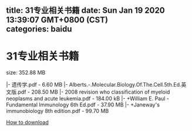 
title: 31专业相关书籍
date: Sun Jan 19 2020 13:39:07 GMT+0800 (CST)    
categories: baidu
---

# 31专业相关书籍
size: 352.88 MB
 
 
|- 遗传学.pdf - 6.60 MB
|- Alberts.-.Molecular.Biology.Of.The.Cell.5th.Ed.英文版.pdf - 208.50 MB
|- 2008 revision who classification of myeloid neoplasms and acute leukemia.pdf - 184.00 kB
|- +William E. Paul - Fundamental Immunology 6th  Ed.pdf - 37.90 MB
|- +Janeway's immunobiology 8th edition.pdf - 99.70 MB

[How to download](https://bpcam.bemobtrk.com/go/2ceec3aa-1ca2-46d6-b9ff-aaa5c184517c?jno=4477)